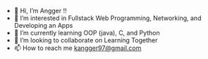 - 👋 Hi, I’m Angger !!
- 👀 I’m interested in Fullstack Web Programming, Networking, and Developing an Apps 
- 🌱 I’m currently learning OOP (java), C, and Python
- 💞️ I’m looking to collaborate on Learning Together
- 📫 How to reach me kangger97@gmail.com

<!---
Anggerdhismakusuma/Anggerdhismakusuma is a ✨ special ✨ repository because its `README.md` (this file) appears on your GitHub profile.
You can click the Preview link to take a look at your changes.
--->
